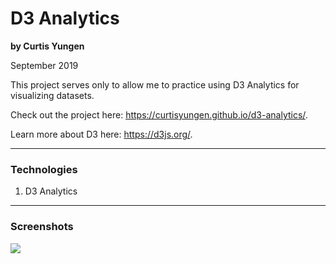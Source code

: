 # D3 Analytics
**by Curtis Yungen**

September 2019

This project serves only to allow me to practice using D3 Analytics for visualizing datasets. 

Check out the project here: https://curtisyungen.github.io/d3-analytics/.

Learn more about D3 here: https://d3js.org/.

<hr/>

### Technologies
1) D3 Analytics

<hr/>

### Screenshots

![](./src/images/screenshot1.png)
<br/>
